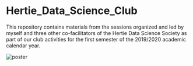 # Hertie_Data_Science_Club
This repository contains materials from the sessions organized and led by myself and three other co-facilitators of the Hertie Data Science Society as part of our club activities for the first semester of the 2019/2020 academic calendar year.

![poster](https://user-images.githubusercontent.com/33485589/96017737-a4c9f600-0e4a-11eb-83ed-b7ad53e586f9.png)

